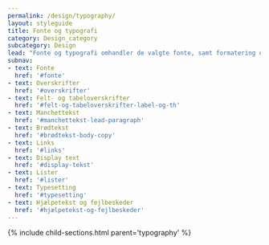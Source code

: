 ```yaml
---
permalink: /design/typography/
layout: styleguide
title: Fonte og typografi
category: Design_category
subcategory: Design
lead: "Fonte og typografi omhandler de valgte fonte, samt formatering og brug af tekst og overskrifter."
subnav:
- text: Fonte
  href: '#fonte'
- text: Overskrifter
  href: '#overskrifter'
- text: Felt- og tabeloverskrifter
  href: '#felt-og-tabeloverskrifter-label-og-th'
- text: Manchettekst
  href: '#manchettekst-lead-paragraph'
- text: Brødtekst
  href: '#brødtekst-body-copy'
- text: Links
  href: '#links'
- text: Display text
  href: '#display-tekst'
- text: Lister
  href: '#lister'
- text: Typesetting
  href: '#typesetting'
- text: Hjælpetekst og fejlbeskeder
  href: '#hjælpetekst-og-fejlbeskeder'
---
```


{% include child-sections.html parent='typography' %}

